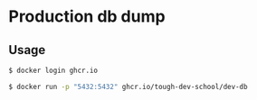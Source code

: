 # Production db dump


## Usage

```sh
$ docker login ghcr.io

$ docker run -p "5432:5432" ghcr.io/tough-dev-school/dev-db
```
